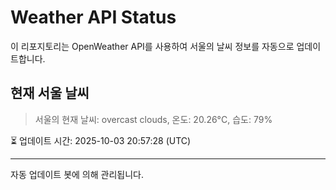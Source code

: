 
# Weather API Status

이 리포지토리는 OpenWeather API를 사용하여 서울의 날씨 정보를 자동으로 업데이트합니다.

## 현재 서울 날씨
> 서울의 현재 날씨: overcast clouds, 온도: 20.26°C, 습도: 79%

⏳ 업데이트 시간: 2025-10-03 20:57:28 (UTC)

---
자동 업데이트 봇에 의해 관리됩니다.
